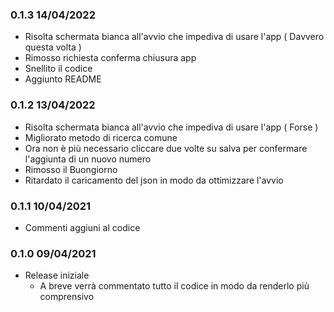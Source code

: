 ### 0.1.3 14/04/2022

* Risolta schermata bianca all'avvio che impediva di usare l'app ( Davvero questa volta )
* Rimosso richiesta conferma chiusura app
* Snellito il codice
* Aggiunto README

### 0.1.2 13/04/2022

* Risolta schermata bianca all'avvio che impediva di usare l'app ( Forse )
* Migliorato metodo di ricerca comune
* Ora non è più necessario cliccare due volte su salva per confermare l'aggiunta di un nuovo numero
* Rimosso il Buongiorno
* Ritardato il caricamento del json in modo da ottimizzare l'avvio

### 0.1.1 10/04/2021

* Commenti aggiuni al codice

### 0.1.0 09/04/2021

* Release iniziale
  - A breve verrà commentato tutto il codice in modo da renderlo più comprensivo